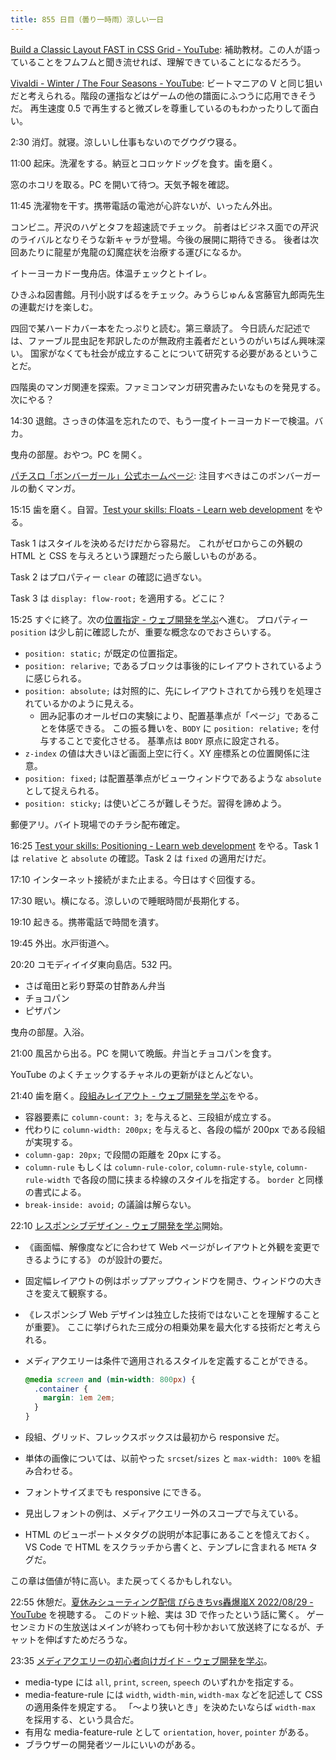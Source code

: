 ```yaml
---
title: 855 日目（曇り一時雨）涼しい一日
---
```


[Build a Classic Layout FAST in CSS Grid - YouTube](https://www.youtube.com/watch?v=KOvGeFUHAC0):
補助教材。この人が語っていることをフムフムと聞き流せれば、理解できていることになるだろう。

[Vivaldi - Winter / The Four Seasons - YouTube](https://www.youtube.com/watch?v=qss4IRPee0o):
ビートマニアの V と同じ狙いだと考えられる。階段の運指などはゲームの他の譜面にふつうに応用できそうだ。
再生速度 0.5 で再生すると微ズレを尊重しているのもわかったりして面白い。

2:30 消灯。就寝。涼しいし仕事もないのでグウグウ寝る。

11:00 起床。洗濯をする。納豆とコロッケドッグを食す。歯を磨く。

窓のホコリを取る。PC を開いて待つ。天気予報を確認。

11:45 洗濯物を干す。携帯電話の電池が心許ないが、いったん外出。

コンビニ。芹沢のハゲとタフを超速読でチェック。
前者はビジネス面での芹沢のライバルとなりそうな新キャラが登場。今後の展開に期待できる。
後者は次回あたりに龍星が鬼龍の幻魔症状を治療する運びになるか。

イトーヨーカドー曳舟店。体温チェックとトイレ。

ひきふね図書館。月刊小説すばるをチェック。みうらじゅん＆宮藤官九郎両先生の連載だけを楽しむ。

四回で某ハードカバー本をたっぷりと読む。第三章読了。
今日読んだ記述では、ファーブル昆虫記を邦訳したのが無政府主義者だというのがいちばん興味深い。
国家がなくても社会が成立することについて研究する必要があるということだ。

四階奥のマンガ関連を探索。ファミコンマンガ研究書みたいなものを発見する。次にやる？

14:30 退館。さっきの体温を忘れたので、もう一度イトーヨーカドーで検温。バカ。

曳舟の部屋。おやつ。PC を開く。

[パチスロ「ボンバーガール」公式ホームページ](https://www.konami.com/amusement/psm/slot/bombergirl/comic.html?anim=4):
注目すべきはこのボンバーガールの動くマンガ。

15:15 歯を磨く。自習。[Test your skills: Floats - Learn web development](https://developer.mozilla.org/en-US/docs/Learn/CSS/CSS_layout/Floats_skills)
をやる。

Task 1 はスタイルを決めるだけだから容易だ。
これがゼロからこの外観の HTML と CSS を与えろという課題だったら厳しいものがある。

Task 2 はプロパティー `clear` の確認に過ぎない。

Task 3 は `display: flow-root;` を適用する。どこに？

15:25 すぐに終了。次の[位置指定 - ウェブ開発を学ぶ](https://developer.mozilla.org/ja/docs/Learn/CSS/CSS_layout/Positioning)へ進む。
プロパティー `position` は少し前に確認したが、重要な概念なのでおさらいする。

* `position: static;` が既定の位置指定。
* `position: relarive;` であるブロックは事後的にレイアウトされているように感じられる。
* `position: absolute;` は対照的に、先にレイアウトされてから残りを処理されているかのように見える。
  * 囲み記事のオールゼロの実験により、配置基準点が「ページ」であることを体感できる。
    この振る舞いを、`BODY` に `position: relative;` を付与することで変化させる。
    基準点は `BODY` 原点に設定される。
* `z-index` の値は大きいほど画面上空に行く。XY 座標系との位置関係に注意。
* `position: fixed;` は配置基準点がビューウィンドウであるような `absolute`
  として捉えられる。
* `position: sticky;` は使いどころが難しそうだ。習得を諦めよう。

郵便アリ。バイト現場でのチラシ配布確定。

16:25 [Test your skills: Positioning - Learn web development](https://developer.mozilla.org/en-US/docs/Learn/CSS/CSS_layout/Position_skills)
をやる。Task 1 は `relative` と `absolute` の確認。Task 2 は `fixed` の適用だけだ。

17:10 インターネット接続がまた止まる。今日はすぐ回復する。

17:30 眠い。横になる。涼しいので睡眠時間が長期化する。

19:10 起きる。携帯電話で時間を潰す。

19:45 外出。水戸街道へ。

20:20 コモディイイダ東向島店。532 円。

* さば竜田と彩り野菜の甘酢あん弁当
* チョコパン
* ピザパン

曳舟の部屋。入浴。

21:00 風呂から出る。PC を開いて晩飯。弁当とチョコパンを食す。

YouTube のよくチェックするチャネルの更新がほとんどない。

21:40 歯を磨く。[段組みレイアウト - ウェブ開発を学ぶ](https://developer.mozilla.org/ja/docs/Learn/CSS/CSS_layout/Multiple-column_Layout)をやる。

* 容器要素に `column-count: 3;` を与えると、三段組が成立する。
* 代わりに `column-width: 200px;` を与えると、各段の幅が 200px である段組が実現する。
* `column-gap: 20px;` で段間の距離を 20px にする。
* `column-rule` もしくは `column-rule-color`, `column-rule-style`,
  `column-rule-width` で各段の間に挟まる枠線のスタイルを指定する。
  `border` と同様の書式による。
* `break-inside: avoid;` の議論は解らない。

 22:10 [レスポンシブデザイン - ウェブ開発を学ぶ](https://developer.mozilla.org/ja/docs/Learn/CSS/CSS_layout/Responsive_Design)開始。

* 《画面幅、解像度などに合わせて Web ページがレイアウトと外観を変更できるようにする》
  のが設計の要だ。
* 固定幅レイアウトの例はポップアップウィンドウを開き、ウィンドウの大きさを変えて観察する。
* 《レスポンシブ Web デザインは独立した技術ではないことを理解することが重要》。
  ここに挙げられた三成分の相乗効果を最大化する技術だと考えられる。
* メディアクエリーは条件で適用されるスタイルを定義することができる。

  ```css
  @media screen and (min-width: 800px) {
    .container {
      margin: 1em 2em;
    }
  }
  ```

* 段組、グリッド、フレックスボックスは最初から responsive だ。
* 単体の画像については、以前やった `srcset`/`sizes` と `max-width: 100%` を組み合わせる。
* フォントサイズまでも responsive にできる。
* 見出しフォントの例は、メディアクエリー外のスコープで与えている。
* HTML のビューポートメタタグの説明が本記事にあることを憶えておく。
  VS Code で HTML をスクラッチから書くと、テンプレに含まれる `META` タグだ。

この章は価値が特に高い。また戻ってくるかもしれない。

22:55 休憩だ。[夏休みシューティング配信 ぴらきちvs轟爆嵐X 2022/08/29 - YouTube](https://www.youtube.com/watch?v=DYdRxzyUqZo) を視聴する。
このドット絵、実は 3D で作ったという話に驚く。
ゲーセンミカドの生放送はメインが終わっても何十秒かおいて放送終了になるが、チャットを伸ばすためだろうな。

23:35 [メディアクエリーの初心者向けガイド - ウェブ開発を学ぶ](https://developer.mozilla.org/ja/docs/Learn/CSS/CSS_layout/Media_queries)。

* media-type には `all`, `print`, `screen`, `speech` のいずれかを指定する。
* media-feature-rule には `width`, `width-min`, `width-max` などを記述して CSS の適用条件を規定する。
  「～より狭いとき」を決めたいならば `width-max` を採用する、という具合だ。
* 有用な media-feature-rule として `orientation`, `hover`, `pointer` がある。
* ブラウザーの開発者ツールにいいのがある。

